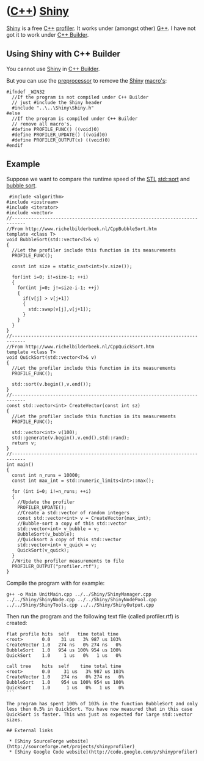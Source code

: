# ([C++](Cpp.md)) [Shiny](CppShiny.md)

[Shiny](CppShiny.md) is a free [C++](Cpp.md)
[profiler](CppProfiler.md). It works under (amongst other)
[G++](CppGpp.md). I have not got it to work under [C++ Builder](CppBuilder.md).

## Using Shiny with C++ Builder

You cannot use [Shiny](CppShiny.md) in [C++ Builder](CppBuilder.md).

But you can use the [preprocessor](CppPreprocessor.md) to remove the
[Shiny](CppShiny.md) [macro's](CppMacro.md):

```
#ifndef _WIN32
  //If the program is not compiled under C++ Builder
  // just #include the Shiny header
  #include "..\..\Shiny\Shiny.h"
#else
  //If the program is compiled under C++ Builder
  // remove all macro's.
  #define PROFILE_FUNC() ((void)0)
  #define PROFILER_UPDATE() ((void)0)
  #define PROFILER_OUTPUT(x) ((void)0)
#endif
```

## Example

Suppose we want to compare the runtime speed of the [STL](CppStl.md)
[std::sort](CppStdSort.md) and [bubble sort](CppBubbleSort.md).

```
 #include <algorithm>
#include <iostream>
#include <iterator>
#include <vector>
//---------------------------------------------------------------------------
//From http://www.richelbilderbeek.nl/CppBubbleSort.htm
template <class T>
void BubbleSort(std::vector<T>& v)
{
  //Let the profiler include this function in its measurements
  PROFILE_FUNC();

  const int size = static_cast<int>(v.size());

  for(int i=0; i!=size-1; ++i)
  {
    for(int j=0; j!=size-i-1; ++j)
    {
      if(v[j] > v[j+1])
      {
        std::swap(v[j],v[j+1]);
      }
    }
  }
}
//---------------------------------------------------------------------------
//From http://www.richelbilderbeek.nl/CppQuickSort.htm
template <class T>
void QuickSort(std::vector<T>& v)
{
  //Let the profiler include this function in its measurements
  PROFILE_FUNC();

  std::sort(v.begin(),v.end());
}
//---------------------------------------------------------------------------
const std::vector<int> CreateVector(const int sz)
{
  //Let the profiler include this function in its measurements
  PROFILE_FUNC();

  std::vector<int> v(100);
  std::generate(v.begin(),v.end(),std::rand);
  return v;
}
//---------------------------------------------------------------------------
int main()
{
  const int n_runs = 10000;
  const int max_int = std::numeric_limits<int>::max();

  for (int i=0; i!=n_runs; ++i)
  {
    //Update the profiler
    PROFILER_UPDATE();
    //Create a std::vector of random integers
    const std::vector<int> v = CreateVector(max_int);
    //Bubble-sort a copy of this std::vector
    std::vector<int> v_bubble = v;
    BubbleSort(v_bubble);
    //Quicksort a copy of this std::vector
    std::vector<int> v_quick = v;
    QuickSort(v_quick);
  }
  //Write the profiler measurements to file
  PROFILER_OUTPUT("profiler.rtf");
}
```

Compile the program with for example:

```
g++ -o Main UnitMain.cpp ../../Shiny/ShinyManager.cpp ../../Shiny/ShinyNode.cpp ../../Shiny/ShinyNodePool.cpp ../../Shiny/ShinyTools.cpp ../../Shiny/ShinyOutput.cpp
```

Then run the program and the following text file (called profiler.rtf)
is created:

```
flat profile hits  self   time total time
<root>       0.0    31 us   3% 987 us 103%
CreateVector 1.0   274 ns   0% 274 ns   0%
BubbleSort   1.0   954 us 100% 954 us 100%
QuickSort    1.0     1 us   0%   1 us   0%

call tree    hits  self    time total time
<root>       0.0     31 us   3% 987 us 103%
CreateVector 1.0    274 ns   0% 274 ns   0%
BubbleSort   1.0    954 us 100% 954 us 100%
QuickSort    1.0      1 us   0%   1 us   0%
``` 

The program has spent 100% of 103% in the function BubbleSort and only
less then 0.5% in QuickSort. You have now measured that in this case
QuickSort is faster. This was just as expected for large std::vector
sizes.

## External links

 * [Shiny SourceForge website](http://sourceforge.net/projects/shinyprofiler)
 * [Shiny Google Code website](http://code.google.com/p/shinyprofiler)

